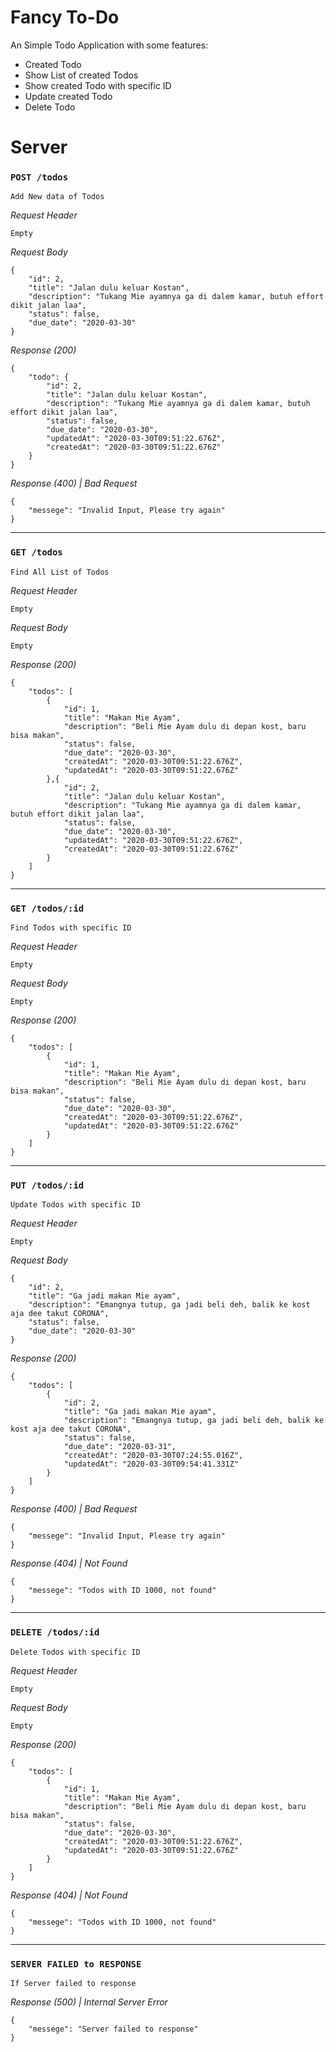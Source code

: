 # Fancy To-Do

An Simple Todo Application with some features:
- Created Todo
- Show List of created Todos
- Show created Todo with specific ID
- Update created Todo
- Delete Todo



# Server

### **`POST /todos`**

`Add New data of Todos`

_Request Header_
```
Empty
```

_Request Body_
```
{
    "id": 2,
    "title": "Jalan dulu keluar Kostan",
    "description": "Tukang Mie ayamnya ga di dalem kamar, butuh effort dikit jalan laa",
    "status": false,
    "due_date": "2020-03-30"
}
```

_Response (200)_
```
{
    "todo": {
        "id": 2,
        "title": "Jalan dulu keluar Kostan",
        "description": "Tukang Mie ayamnya ga di dalem kamar, butuh effort dikit jalan laa",
        "status": false,
        "due_date": "2020-03-30",
        "updatedAt": "2020-03-30T09:51:22.676Z",
        "createdAt": "2020-03-30T09:51:22.676Z"
    }
}
```

_Response (400) | Bad Request_
```
{
    "messege": "Invalid Input, Please try again"
}
```
-----



### **`GET /todos`**

`Find All List of Todos`

_Request Header_
```
Empty
```

_Request Body_
```
Empty
```

_Response (200)_
```
{
    "todos": [
        {
            "id": 1,
            "title": "Makan Mie Ayam",
            "description": "Beli Mie Ayam dulu di depan kost, baru bisa makan",
            "status": false,
            "due_date": "2020-03-30",
            "createdAt": "2020-03-30T09:51:22.676Z",
            "updatedAt": "2020-03-30T09:51:22.676Z"
        },{
            "id": 2,
            "title": "Jalan dulu keluar Kostan",
            "description": "Tukang Mie ayamnya ga di dalem kamar, butuh effort dikit jalan laa",
            "status": false,
            "due_date": "2020-03-30",
            "updatedAt": "2020-03-30T09:51:22.676Z",
            "createdAt": "2020-03-30T09:51:22.676Z"
        }
    ]
}
```
-----



### **`GET /todos/:id`**

`Find Todos with specific ID`

_Request Header_
```
Empty
```

_Request Body_
```
Empty
```

_Response (200)_
```
{
    "todos": [
        {
            "id": 1,
            "title": "Makan Mie Ayam",
            "description": "Beli Mie Ayam dulu di depan kost, baru bisa makan",
            "status": false,
            "due_date": "2020-03-30",
            "createdAt": "2020-03-30T09:51:22.676Z",
            "updatedAt": "2020-03-30T09:51:22.676Z"
        }
    ]
}
```
-----



### **`PUT /todos/:id`**

`Update Todos with specific ID`

_Request Header_
```
Empty
```

_Request Body_
```
{
    "id": 2,
    "title": "Ga jadi makan Mie ayam",
    "description": "Emangnya tutup, ga jadi beli deh, balik ke kost aja dee takut CORONA",
    "status": false,
    "due_date": "2020-03-30"
}
```

_Response (200)_
```
{
    "todos": [
        {
            "id": 2,
            "title": "Ga jadi makan Mie ayam",
            "description": "Emangnya tutup, ga jadi beli deh, balik ke kost aja dee takut CORONA",
            "status": false,
            "due_date": "2020-03-31",
            "createdAt": "2020-03-30T07:24:55.016Z",
            "updatedAt": "2020-03-30T09:54:41.331Z"
        }
    ]
}
```

_Response (400) | Bad Request_
```
{
    "messege": "Invalid Input, Please try again"
}
```

_Response (404) | Not Found_
```
{
    "messege": "Todos with ID 1000, not found"
}
```
-----



### **`DELETE /todos/:id`**

`Delete Todos with specific ID`

_Request Header_
```
Empty
```

_Request Body_
```
Empty
```

_Response (200)_
```
{
    "todos": [
        {
            "id": 1,
            "title": "Makan Mie Ayam",
            "description": "Beli Mie Ayam dulu di depan kost, baru bisa makan",
            "status": false,
            "due_date": "2020-03-30",
            "createdAt": "2020-03-30T09:51:22.676Z",
            "updatedAt": "2020-03-30T09:51:22.676Z"
        }
    ]
}
```

_Response (404) | Not Found_
```
{
    "messege": "Todos with ID 1000, not found"
}
```
-----



### **`SERVER FAILED to RESPONSE`**

`If Server failed to response`

_Response (500) | Internal Server Error_
```
{
    "messege": "Server failed to response"
}
```